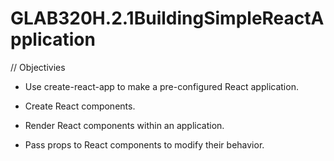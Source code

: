 # GLAB320H.2.1BuildingSimpleReactApplication

// Objectivies

- Use create-react-app to make a pre-configured React application.

- Create React components.

- Render React components within an application.

- Pass props to React components to modify their behavior.
